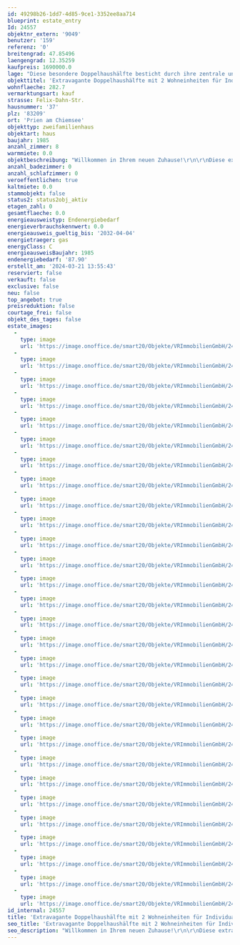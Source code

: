 ```yaml
---
id: 49298b26-1dd7-4d85-9ce1-3352ee8aa714
blueprint: estate_entry
Id: 24557
objektnr_extern: '9049'
benutzer: '159'
referenz: '0'
breitengrad: 47.85496
laengengrad: 12.35259
kaufpreis: 1690000.0
lage: "Diese besondere Doppelhaushälfte besticht durch ihre zentrale und dennoch absolut ruhige Lage. Zum Bahnhof gelangen Sie fußläufig in nur 7 Minuten, zum Ortszentrum in 10 Minuten und den Yachthafen erreichen Sie in nur 15 Minuten zu Fuß.\r\n\r\nPrien am Chiemsee - Wo Tradition auf Moderne trifft.\r\n\r\nWillkommen in Prien am Chiemsee, einem Ort, der nicht nur eine idyllische Landschaft bietet, sondern auch durch seine ausgezeichnete Verkehrsanbindung besticht. Mit einem Hauptbahnhof, der eine schnelle Zugverbindung nach Rosenheim in nur 17 Minuten ermöglicht und direkten Zugang zum Hauptbahnhof München und Salzburg bietet, ist Prien optimal angebunden. Die Nähe zur A8, nur 5 Kilometer entfernt, bietet zudem eine schnelle Anbindung zwischen Salzburg und München.\r\n\r\nFür den täglichen Bedarf stehen Ihnen eine Vielzahl von Lebensmittelgeschäften zur Verfügung, darunter Edeka, Lidl, Rewe und Norma, sowie mehrere Bäckereien und eine Drogerie.\r\n\r\nFamilien schätzen die ausgezeichneten Bildungseinrichtungen mit Kindergärten, Kinderkrippen, Grundschulen, einer Mittelschule und einem Gymnasium, sowie einer Waldorfschule. Auch die Volkshochschule bietet Möglichkeiten zur Weiterbildung.\r\n\r\nFür Freizeitaktivitäten stehen zahlreiche Rad- und Wanderwege zur Verfügung, die durch die malerische Umgebung führen. Der Chiemsee lädt zum Verweilen ein, und die ChiemgauTherme bietet Entspannung und Badespaß für die ganze Familie. Kulturelle Höhepunkte wie die Herreninsel mit dem prächtigen Schloss Herrenchiemsee von König Ludwig II., das Swinging Prien, der Christkindlmarkt und eine Vielzahl von Veranstaltungen wie Musik am See sorgen für Abwechslung.\r\n\r\nFür sportlich Aktive gibt es eine breite Palette von Vereinen, darunter Golf, Segeln, Reiten, Basketball, Tennis, Radfahren, Handball, Windsurfen und Fußball.\r\n\r\nPrien am Chiemsee - Ein Ort, der Tradition und Moderne harmonisch vereint und für jeden etwas zu bieten hat."
objekttitel: 'Extravagante Doppelhaushälfte mit 2 Wohneinheiten für Individualisten'
wohnflaeche: 282.7
vermarktungsart: kauf
strasse: Felix-Dahn-Str.
hausnummer: '37'
plz: '83209'
ort: 'Prien am Chiemsee'
objekttyp: zweifamilienhaus
objektart: haus
baujahr: 1985
anzahl_zimmer: 8
warmmiete: 0.0
objektbeschreibung: "Willkommen in Ihrem neuen Zuhause!\r\n\r\nDiese extravagante Doppelhaushälfte am Hang zum Herrenberg bietet höchsten Wohnkomfort mit hochwertiger Ausstattung. Sie besteht aus zwei getrennten Wohneinheiten und zusätzlichen Hobbyräumen mit separatem Zugang. Sie wurde 2015 totalsaniert und aufgestockt. Die extravagante Gestaltung als Split Level spricht nicht nur Individualisten an. Zudem bietet die mögliche Erweiterung der Wohnfläche um ca. 72 qm einen großzügigen Spielraum um Ihre persönlichen Vorstellung in die Tat umzusetzen. Ihrer Kreativität können Sie hier freien Lauf lassen. Eine Genehmigung liegt bereits vor.\r\n\r\nIn die Wohnung Nr. 1 gelangen Sie direkt über das gemeinschaftliche Treppenhaus. Die geräumige Erdgeschosswohnung bietet mit ca. 76 qm inkl. Westbalkon und einer Dachterrasse über der Garage viel Platz für Komfort und Lebensqualität.\r\n\r\nBeim Betreten der Wohnung gelangen Sie direkt in den großzügigen Eingangsbereich mit Zugang zu einem separaten WC und zum Schlafzimmer. Besonders hervorzuheben ist hier die äußerst durchdachte Gestaltung des Schlafzimmers mit direktem Zugang zum Badezimmer mit Dusche und separatem WC. Hier könne Sie sich entspannen!\r\n\r\nDie kleine Abwärtstreppe führt in den geräumigen Wohn- und Essbereich, der neben dem Zugang zur modern gestalteten Küche auch, aufgrund der intelligenten Fensteranordnung, eine helle Wohnatmosphäre bietet. Der großzügige Westbalkon mit Bergblick ist der perfekte Ort um sich nach einem langen Tag zu entspannen. Nicht zu vernachlässigen ist auch die großzügige Terrasse oberhalb der Garage, die auch an heißen Sommertagen einen angenehmen Rückzugsort bietet. \r\n\r\nEin Stockwerk tiefer im Souterrain gelangen Sie zu den beiden vielseitig nutzbaren Hobbyzimmern mit einem voll ausgestatteten Bad und einem separaten WC. Dieses zusätzliche Raumangebot eröffnet Ihnen unzählige Möglichkeiten, Ihre Bedürfnisse und Vorstellungen zu verwirklichen. Ob als großzügiger Arbeitsbereich, gemütlicher Rückzugsort für Hobbys oder komfortable Gästeunterkunft. Hier haben Sie Raum für Kreativität und Entfaltung.\r\n\r\nWillkommen zur zweiten Wohnung in dieser bezaubernden Doppelhaushälfte! Diese großzügige Wohnung erstreckt sich über das Ober- und Dachgeschoss und bietet mit beeindruckenden ca. 157 qm Raum für Luxus und Komfort. \r\n\r\nSchon beim Betreten werden Sie von einem wunderbaren Licht begrüßt, das die Räume durchflutet und eine einladende Atmosphäre schafft. Der hochwertige Eichenholzparkettboden verleiht der Wohnung einen Hauch von Eleganz. Auch diese Wohnung bietet mit ihrem Schlafzimmer mit direktem Zugang zum Badezimmer mit WC und Dusche höchsten Wohnkomfort. Selbstverständlich ist auch hier ein separates Gäste-WC vorhanden. \r\n\r\nÜber die kleine Abwärtstreppe gelangen Sie direkt in das lichtdurchflutete Esszimmer, das mit dem großzügigen Westbalkon einen wunderschönen Bergblick bietet. Hier können Sie entspannte Stunden auf dem Balkon verbringen und dabei den Sonnenuntergang über den Bergen genießen.\r\n\r\nDas Highlight dieser Wohnung ist definitiv das Dachgeschoss in das Sie über die Aufwärtstreppe vom Flur aus gelangen. Hier empfängt Sie ein atemberaubendes Studio, dass mit seiner Fensterfront und dem einzigartigen Sichtdachstuhl eine luxuriöse und extravagante Ausstattung bietet. Hier können Sie auch an kalten Wintertagen die Sonne genießen. Zusätzlich schafft der Kamin hier eine äußerst gemütliche Atmosphäre. Der Westbalkon lädt ebenfalls zum Verweilen ein.\r\n\r\nÜber eine weitere kleine Aufwärtstreppe gelangen Sie direkt in das Atelier mit einer Galerie. Ein architektonisches Highlight dieser Wohnung ist zweifellos die Brücke die vom Ostbalkon aus einen einzigartigen Zugang zum höchsten Punkt des Hanges bietet. Genießen Sie hier den weiten Blick in Ferne umgeben von Natur und Ruhe. Diese außergewöhnliche Gestaltung verleiht der Wohnung einen unverwechselbaren Charme und macht sie zu einem wahren Kunstwerk."
anzahl_badezimmer: 0
anzahl_schlafzimmer: 0
veroeffentlichen: true
kaltmiete: 0.0
stammobjekt: false
status2: status2obj_aktiv
etagen_zahl: 0
gesamtflaeche: 0.0
energieausweistyp: Endenergiebedarf
energieverbrauchskennwert: 0.0
energieausweis_gueltig_bis: '2032-04-04'
energietraeger: gas
energyClass: C
energieausweisBaujahr: 1985
endenergiebedarf: '87.90'
erstellt_am: '2024-03-21 13:55:43'
reserviert: false
verkauft: false
exclusive: false
neu: false
top_angebot: true
preisreduktion: false
courtage_frei: false
objekt_des_tages: false
estate_images:
  -
    type: image
    url: 'https://image.onoffice.de/smart20/Objekte/VRImmobilienGmbH/24557/89b940e1-4ac3-4914-a366-9e0d63c4ec90.jpg'
  -
    type: image
    url: 'https://image.onoffice.de/smart20/Objekte/VRImmobilienGmbH/24557/b69ba063-0a5d-4c9c-a62c-6a4210fcd115.jpg'
  -
    type: image
    url: 'https://image.onoffice.de/smart20/Objekte/VRImmobilienGmbH/24557/14e2e8ed-4169-4048-b2e5-59d823b46c82.jpg'
  -
    type: image
    url: 'https://image.onoffice.de/smart20/Objekte/VRImmobilienGmbH/24557/41955073-4a94-4df0-a4ad-057c6c05b635.jpg'
  -
    type: image
    url: 'https://image.onoffice.de/smart20/Objekte/VRImmobilienGmbH/24557/8ea6297a-c052-49fa-bc5a-112736e9bdd8.jpg'
  -
    type: image
    url: 'https://image.onoffice.de/smart20/Objekte/VRImmobilienGmbH/24557/b0475f40-d2b2-4109-bd84-fca4c8cb9d02.jpg'
  -
    type: image
    url: 'https://image.onoffice.de/smart20/Objekte/VRImmobilienGmbH/24557/3bccb9e7-55fb-4280-b803-579c93b1e88d.jpg'
  -
    type: image
    url: 'https://image.onoffice.de/smart20/Objekte/VRImmobilienGmbH/24557/b5396c55-9568-4ec7-a6f3-991eb993e926.jpg'
  -
    type: image
    url: 'https://image.onoffice.de/smart20/Objekte/VRImmobilienGmbH/24557/2b0def95-d6a2-4221-a81d-7fbff76d679c.jpg'
  -
    type: image
    url: 'https://image.onoffice.de/smart20/Objekte/VRImmobilienGmbH/24557/d94c9fe8-efb0-4591-81e6-2f4aaa88e721.jpg'
  -
    type: image
    url: 'https://image.onoffice.de/smart20/Objekte/VRImmobilienGmbH/24557/327f704d-f3f5-4297-b3df-7829f38572ef.jpg'
  -
    type: image
    url: 'https://image.onoffice.de/smart20/Objekte/VRImmobilienGmbH/24557/5fcd2d3f-e1ad-4abc-9041-6a147306126a.jpg'
  -
    type: image
    url: 'https://image.onoffice.de/smart20/Objekte/VRImmobilienGmbH/24557/8258a4fb-65ed-4752-bdde-4476c205bf1e.jpg'
  -
    type: image
    url: 'https://image.onoffice.de/smart20/Objekte/VRImmobilienGmbH/24557/3961f900-40a9-43f2-bc08-2ef83ac7a0b4.jpg'
  -
    type: image
    url: 'https://image.onoffice.de/smart20/Objekte/VRImmobilienGmbH/24557/ef5c94d8-2d36-4b70-9476-502ed94923ca.jpg'
  -
    type: image
    url: 'https://image.onoffice.de/smart20/Objekte/VRImmobilienGmbH/24557/6516872f-0cef-43e4-9ed4-b2f82eed166d.jpg'
  -
    type: image
    url: 'https://image.onoffice.de/smart20/Objekte/VRImmobilienGmbH/24557/845f076b-8ab0-41a1-9059-40a1fc599df2.jpg'
  -
    type: image
    url: 'https://image.onoffice.de/smart20/Objekte/VRImmobilienGmbH/24557/6c76b573-5f3b-42b5-9042-0e7b77fc7d75.jpg'
  -
    type: image
    url: 'https://image.onoffice.de/smart20/Objekte/VRImmobilienGmbH/24557/780ac357-aa72-48b5-ab83-760b1a5b9ca1.jpg'
  -
    type: image
    url: 'https://image.onoffice.de/smart20/Objekte/VRImmobilienGmbH/24557/aae66530-65c7-4035-92ea-de1461b9f6c0.jpg'
  -
    type: image
    url: 'https://image.onoffice.de/smart20/Objekte/VRImmobilienGmbH/24557/89855dcf-c654-46c7-9ffb-5eebf8e681d7.jpg'
  -
    type: image
    url: 'https://image.onoffice.de/smart20/Objekte/VRImmobilienGmbH/24557/ba2a1dd3-4a12-4142-86c9-8bc27cab7193.jpg'
  -
    type: image
    url: 'https://image.onoffice.de/smart20/Objekte/VRImmobilienGmbH/24557/46ec6061-f7fc-4b44-993a-89e60b8c5b5d.jpg'
  -
    type: image
    url: 'https://image.onoffice.de/smart20/Objekte/VRImmobilienGmbH/24557/8e9310cb-a86b-4371-9660-439a34870f07.jpg'
  -
    type: image
    url: 'https://image.onoffice.de/smart20/Objekte/VRImmobilienGmbH/24557/5d767a69-d118-4dab-8740-cc56b6ce8f3b.jpg'
  -
    type: image
    url: 'https://image.onoffice.de/smart20/Objekte/VRImmobilienGmbH/24557/03e61ab8-cc88-44da-9605-7c88efebf806.jpg'
  -
    type: image
    url: 'https://image.onoffice.de/smart20/Objekte/VRImmobilienGmbH/24557/19b4733e-3fe3-44dd-97da-a5aad07e0148.jpg'
  -
    type: image
    url: 'https://image.onoffice.de/smart20/Objekte/VRImmobilienGmbH/24557/c124816b-b2ec-4809-906d-543d5d37ca40.jpg'
  -
    type: image
    url: 'https://image.onoffice.de/smart20/Objekte/VRImmobilienGmbH/24557/e93fc8d0-704a-4657-be84-a65579464119.jpg'
id_internal: 24557
title: 'Extravagante Doppelhaushälfte mit 2 Wohneinheiten für Individualisten'
seo_title: 'Extravagante Doppelhaushälfte mit 2 Wohneinheiten für Individualisten'
seo_description: "Willkommen in Ihrem neuen Zuhause!\r\n\r\nDiese extravagante Doppelhaushälfte am Hang zum Herrenberg bietet höchsten Wohnkomfort mit hochwertiger Ausstattung. Sie"
---
```

